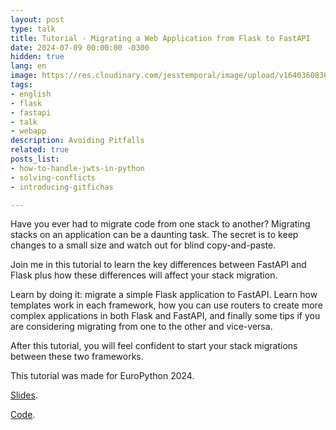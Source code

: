 ```yaml
---
layout: post
type: talk
title: Tutorial - Migrating a Web Application from Flask to FastAPI
date: 2024-07-09 00:00:00 -0300
hidden: true
lang: en
image: https://res.cloudinary.com/jesstemporal/image/upload/v1640360836/covers/tutorial_gfgm5n.png
tags:
- english
- flask
- fastapi
- talk
- webapp
description: Avoiding Pitfalls
related: true
posts_list:
- how-to-handle-jwts-in-python
- solving-conflicts
- introducing-gitfichas

---
```

Have you ever had to migrate code from one stack to another? Migrating stacks on an application can be a daunting task. The secret is to keep changes to a small size and watch out for blind copy-and-paste.

Join me in this tutorial to learn the key differences between FastAPI and Flask plus how these differences will affect your stack migration.

Learn by doing it: migrate a simple Flask application to FastAPI. Learn how templates work in each framework, how you can use routers to create more complex applications in both Flask and FastAPI, and finally some tips if you are considering migrating from one to the other and vice-versa.

After this tutorial, you will feel confident to start your stack migrations between these two frameworks.

This tutorial was made for EuroPython 2024.

[Slides](/slides/flasktofastapi/).

[Code](https://github.com/jtemporal/flask-to-fastapi/).

